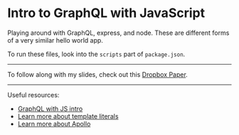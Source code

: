 # Intro to GraphQL with JavaScript

Playing around with GraphQL, express, and node. These are different forms of a very similar hello world app.

To run these files, look into the `scripts` part of `package.json`.

--------------------

To follow along with my slides, check out this [Dropbox Paper](https://paper.dropbox.com/doc/Intro-to-GraphQL--AMS22JHGuxRYHpFZVJEy5AetAQ-zLNrZT6muM6gGOXHT5IjC).

--------------------

Useful resources:

* [GraphQL with JS intro](https://graphql.org/code/#javascript)
* [Learn more about template literals](https://developer.mozilla.org/en-US/docs/Web/JavaScript/Reference/Template_literals)
* [Learn more about Apollo](https://www.apollographql.com/)
